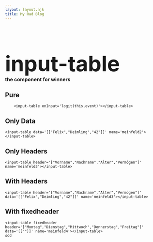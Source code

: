 ```yaml
---
layout: layout.njk
title: My Rad Blog
---
```


  <h1 style='margin-bottom: 0em; font-size: 70px'>input-table</h1>
  <h3 style="margin:0"> the component for winners</h3>

## Pure

```
    <input-table onInput='logit(this,event)'></input-table>
```

<input-table></input-table>


## Only Data

```
<input-table data='[["Felix","Deimling","42"]]' name='meinfeld2'></input-table>
```

<input-table data='[["Felix","Deimling","42"]]' name='meinfeld2'></input-table>

## Only Headers
```
<input-table header='["Vorname","Nachname","Alter","Vermögen"]' name='meinfeld3'></input-table>
```

<input-table header='["Vorname","Nachname","Alter","Vermögen"]' name='meinfeld3'></input-table>

## With Headers
```
<input-table header='["Vorname","Nachname","Alter","Vermögen"]' data='[["Felix","Deimling","42"]]' name='meinfeld3'></input-table>

```


## With fixedheader
```
<input-table fixedheader header='["Montag","Dienstag","Mittwoch","Donnerstag","Freitag"]' data='[[""]]' name='meinfeld4'></input-table>
sdd
```



